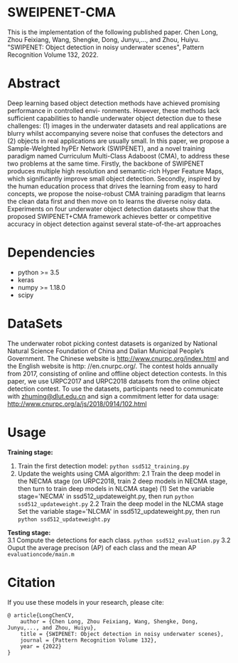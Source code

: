 # SWEIPENET-CMA
This is the implementation of the following published paper.
Chen Long, Zhou Feixiang, Wang, Shengke, Dong, Junyu,..., and Zhou, Huiyu. "SWIPENET: Object detection in noisy underwater scenes", Pattern Recognition Volume 132, 2022.

# Abstract
Deep learning based object detection methods have achieved promising performance in controlled envi-
ronments. However, these methods lack sufficient capabilities to handle underwater object detection due to these challenges: (1) images in the underwater datasets and real applications are blurry whilst accompanying severe noise that confuses the detectors and (2) objects in real applications are usually small. In this paper, we propose a Sample-WeIghted hyPEr Network (SWIPENET), and a novel training paradigm named Curriculum Multi-Class Adaboost (CMA), to address these two problems at the same time. Firstly, the backbone of SWIPENET produces multiple high resolution and semantic-rich Hyper Feature Maps, which significantly improve small object detection. Secondly, inspired by the human education process that drives the learning from easy to hard concepts, we propose the noise-robust CMA training paradigm that learns the clean data first and then move on to learns the diverse noisy data. Experiments on four underwater object detection datasets show that the proposed SWIPENET+CMA framework achieves better or competitive accuracy in object detection against several state-of-the-art approaches

# Dependencies
* python >= 3.5
* keras
* numpy >= 1.18.0
* scipy
# DataSets
The underwater robot picking contest datasets is organized by National Natural Science Foundation of China and Dalian
Municipal People’s Government. The Chinese website is http://www.cnurpc.org/index.html and the English website is http:
//en.cnurpc.org/. The contest holds annually from 2017, consisting of online and offline object detection contests. In this
paper, we use URPC2017 and URPC2018 datasets from the online object detection contest. To use the datasets, participants need to communicate with zhuming@dlut.edu.cn and sign a commitment letter for data usage: http://www.cnurpc.org/a/js/2018/0914/102.html
# Usage
**Training stage:**
1. Train the first detection model:
```python ssd512_training.py```
2. Update the weights using CMA algorithm:
2.1 Train the deep model in the NECMA stage (on URPC2018, train 2 deep models in NECMA stage, then turn to train deep models in NLCMA stage)
(1) Set the variable stage='NECMA' in ssd512_updateweight.py, then run 
```python ssd512_updateweight.py```
2.2 Train the deep model in the NLCMA stage
Set the variable stage='NLCMA' in ssd512_updateweight.py, then run 
```python ssd512_updateweight.py```

**Testing stage:**  
3.1 Compute the detections for each class.
```python ssd512_evaluation.py```
3.2 Ouput the average precison (AP) of each class and the mean AP 
```evaluationcode/main.m```

# Citation
If you use these models in your research, please cite:
```
@ article{LongChenCV,  
	author = {Chen Long, Zhou Feixiang, Wang, Shengke, Dong, Junyu,..., and Zhou, Huiyu},  
	title = {SWIPENET: Object detection in noisy underwater scenes},  
	journal = {Pattern Recognition Volume 132},  
	year = {2022}  
} 
```


